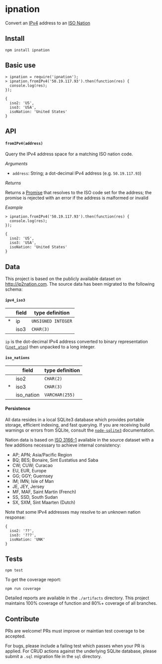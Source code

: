 ipnation
========

Convert an [IPv4](http://en.wikipedia.org/wiki/IPv4) address to an [ISO Nation](http://en.wikipedia.org/wiki/ISO_3166-1)


## Install

```
npm install ipnation
```


## Basic use

```
> ipnation = require('ipnation');
> ipnation.fromIPv4('50.19.117.93').then(function(res) {
  console.log(res);
});

{
  iso2: 'US',
  iso3: 'USA',
  isoNation: 'United States'
}
```


## API

#### `fromIPv4(address)`

Query the IPv4 address space for a matching ISO nation code.

*Arguments*

- `address`: String; a dot-decimal IPv4 address (e.g. `50.19.117.93`)

*Returns*

Returns a [Promise](https://www.npmjs.com/package/bluebird) that resolves to the ISO code set for the address; the promise is rejected with an error if the address is malformed or invalid

*Example*

```
> ipnation.fromIPv4('50.19.117.93').then(function(res) {
  console.log(res);
});

{
  iso2: 'US',
  iso3: 'USA',
  isoNation: 'United States'
}
```


## Data

This project is based on the publicly available dataset on http://ip2nation.com. The source data has been migrated to the following schema:

#### `ipv4_iso3`

|     | field | type definition    |
| --- | ----- | ------------------ |
|  *  | ip    | `UNSIGNED INTEGER` |
|     | iso3  | `CHAR(3)`          |

`ip` is the dot-decimal IPv4 address converted to binary representation ([`inet_aton`](http://linux.die.net/man/3/inet_aton)) then unpacked to a long integer.

#### `iso_nations`

|     | field      | type definition    |
| --- | ---------- | -------------- |
|     | iso2       | `CHAR(2)`      |
|  *  | iso3       | `CHAR(3)`      |
|     | iso_nation | `VARCHAR(255)` |

#### Persistence

All data resides in a local SQLite3 database which provides portable storage, efficient indexing, and fast querying. If you are receiving build warnings or errors from SQLite, consult the [`node-sqlite3`](https://github.com/mapbox/node-sqlite3) documentation.

Nation data is based on [ISO 3166-1](http://en.wikipedia.org/wiki/ISO_3166-1) available in the source dataset with a few additions necessary to achieve internal consistency:

- AP; APN; Asia/Pacific Region
- BQ; BES; Bonaire, Sint Eustatius and Saba
- CW; CUW; Curacao
- EU, EUR, Europe
- GG; GGY; Guernsey
- IM; IMN; Isle of Man
- JE, JEY, Jersey
- MF, MAF, Saint Martin (French)
- SS, SSD, South Sudan
- SX, SXM, Sint Maarten (Dutch)

Note that some IPv4 addresses may resolve to an unknown nation response:

```
{
  iso2: '??',
  iso3: '???',
  isoNation: 'UNK'
}
```


## Tests

```
npm test
```

To get the coverage report:

```
npm run coverage
```

Detailed reports are available in the `./artifacts` directory. This project maintains 100% coverage of function and 80%+ coverage of all branches.


## Contribute

PRs are welcome! PRs must improve or maintian test coverage to be accepted.

For bugs, please include a failing test which passes when your PR is applied. For CRUD actions against the underlying SQLite database, please submit a `.sql` migration file in the `sql` directory.
